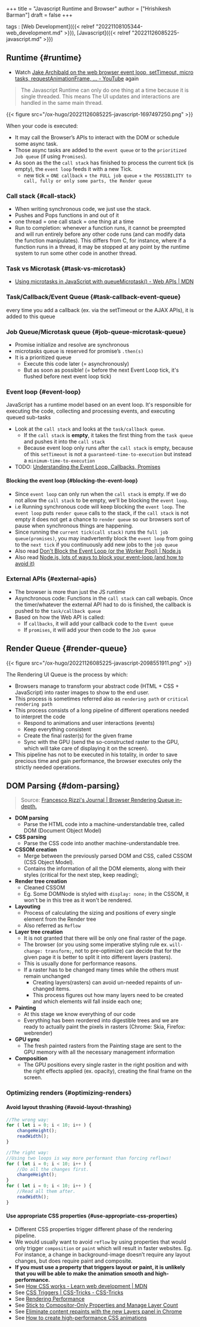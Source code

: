 +++
title = "Javascript Runtime and Browser"
author = ["Hrishikesh Barman"]
draft = false
+++

tags
: [Web Development]({{< relref "20221108105344-web_development.md" >}}), [Javascript]({{< relref "20221126085225-javascript.md" >}})


## Runtime {#runtime}

-   Watch [Jake Archibald on the web browser event loop, setTimeout, micro tasks, requestAnimationFrame, ... - YouTube](https://www.youtube.com/watch?v=cCOL7MC4Pl0) again

> The Javascript Runtime can only do one thing at a time because it is single threaded. This means The UI updates and interactions are handled in the same main thread.

{{< figure src="/ox-hugo/20221126085225-javascript-1697497250.png" >}}

When your code is executed:

-   It may call the Browser’s APIs to interact with the DOM or schedule some async task.
-   Those async tasks are added to the `event queue` or to the `prioritized Job queue` (if using `Promises`).
-   As soon as the the `call stack` has finished to process the current tick (is empty), the `event loop` feeds it with a new Tick.
    -   new tick = `ONE callback` + `the FULL job queue` + `the POSSIBILITY to call, fully or only some parts, the Render queue`


### Call stack {#call-stack}

-   When writing synchronous code, we just use the stack.
-   Pushes and Pops functions in and out of it
-   one thread = one call stack = one thing at a time
-   Run to completion: whenever a function runs, it cannot be preempted and will run entirely before any other code runs (and can modify data the function manipulates). This differs from C, for instance, where if a function runs in a thread, it may be stopped at any point by the runtime system to run some other code in another thread.


### Task vs Microtask {#task-vs-microtask}

-   [Using microtasks in JavaScript with queueMicrotask() - Web APIs | MDN](https://developer.mozilla.org/en-US/docs/Web/API/HTML_DOM_API/Microtask_guide)


### Task/Callback/Event Queue {#task-callback-event-queue}

every time you add a callback (ex. via the setTimeout or the AJAX APIs), it is added to this queue


### Job Queue/Microtask queue {#job-queue-microtask-queue}

-   Promise initialize and resolve are synchronous
-   microtasks queue is reserved for promise’s `.then(s)`
-   It is a prioritized queue
    -   Execute this code later (= asynchronously)
    -   But as soon as possible! (= before the next Event Loop tick, it's flushed before next event loop tick)


### Event loop {#event-loop}

JavaScript has a runtime model based on an event loop. It's responsible for executing the code, collecting and processing events, and executing queued sub-tasks

-   Look at the `call stack` and looks at the `task/callback queue`.
    -   If the `call stack` is **empty**, it takes the first thing from the `task queue` and pushes it into the `call stack`
    -   Because event loop only runs after the `call stack` is empty, because of this `setTimeout` is not a `guaranteed-time-to-execution` but instead a `minimum-time-to-execution`
-   TODO: [Understanding the Event Loop, Callbacks, Promises](https://www.taniarascia.com/asynchronous-javascript-event-loop-callbacks-promises-async-await/)


#### Blocking the event loop {#blocking-the-event-loop}

-   Since `event loop` can only run when the `call stack` is empty. If we do not allow the `call stack` to be empty, we'll be blocking the `event loop`.
-   i.e Running synchronous code will keep blocking the `event loop`. The `event loop` puts `render queue` calls to the stack, if the `call stack` is not empty it does not get a chance to `render queue` so our browsers sort of pause when synchronous things are happening.
-   Since running the `current tick(call stack)` runs the `full job queue(promises)`, you may inadvertently block the `event loop` from going to the `next tick` if you continuously add new jobs to the `job queue`
-   Also read [Don't Block the Event Loop (or the Worker Pool) | Node.js](https://nodejs.org/en/docs/guides/dont-block-the-event-loop/)
-   Also read [Node.js, lots of ways to block your event-loop (and how to avoid it)](https://medium.com/voodoo-engineering/node-js-lots-of-ways-to-block-your-event-loop-and-how-to-avoid-it-b41f41deecf5)


### External APIs {#external-apis}

-   The browser is more than just the JS runtime
-   Asynchronous code: Functions in the `call stack` can call webapis. Once the timer/whatever the external API had to do is finished, the callback is pushed to the `task/callback queue`
-   Based on how the Web API is called:
    -   If `callbacks`, it will add your callback code to the `Event queue`
    -   If `promises`, it will add your then code to the `Job queue`


## Render Queue {#render-queue}

{{< figure src="/ox-hugo/20221126085225-javascript-2098551911.png" >}}

The Rendering UI Queue is the process by which:

-   Browsers manage to transform your abstract code (HTML + CSS + JavaScript) into raster images to show to the end user.
-   This process is sometimes referred also as `rendering path` or `critical rendering path`
-   This process consists of a long pipeline of different operations needed to interpret the code
    -   Respond to animations and user interactions (events)
    -   Keep everything consistent
    -   Create the final raster(s) for the given frame
    -   Sync with the GPU (send the so-constructed raster to the GPU, which will take care of displaying it on the screen).
-   This pipeline has not to be executed in his totality, in order to save precious time and gain performance, the browser executes only the strictly needed operations.


## DOM Parsing {#dom-parsing}

> Source: [Francesco Rizzi's Journal | Browser Rendering Queue in-depth.](https://frarizzi.science/journal/web-engineering/browser-rendering-queue-in-depth)

-   **DOM parsing**
    -   Parse the HTML code into a machine-understandable tree, called DOM (Document Object Model)
-   **CSS parsing**
    -   Parse the CSS code into another machine-understandable tree.
-   **CSSOM creation**
    -   Merge between the previously parsed DOM and CSS, called CSSOM (CSS Object Model).
    -   Contains the information of all the DOM elements, along with their styles (critical for the next step, keep reading);
-   **Render tree creation**
    -   Cleaned CSSOM
    -   Eg. Some DOMNode is styled with `display: none;` in the CSSOM, it won't be in this tree as it won't be rendered.
-   **Layouting**
    -   Process of calculating the sizing and positions of every single element from the Render tree
    -   Also referred as `Reflow`
-   **Layer tree creation**
    -   It is not granted that there will be only one final raster of the page.
    -   The browser (or you using some imperative styling rule ex. `will-change: transform;`, not to pre-optimize) can decide that for the given page it is better to split it into different layers (rasters).
    -   This is usually done for performance reasons.
    -   If a raster has to be changed many times while the others must remain unchanged
        -   Creating layers(rasters) can avoid un-needed repaints of un-changed items.
        -   This process figures out how many layers need to be created and which elements will fall inside each one;
-   **Painting**
    -   At this stage we know everything of our code
    -   Everything has been reordered into digestible trees and we are ready to actually paint the pixels in rasters (Chrome: Skia, Firefox: webrender)
-   **GPU sync**
    -   The fresh painted rasters from the Painting stage are sent to the GPU memory with all the necessary management information
-   **Composition**
    -   The GPU positions every single raster in the right position and with the right effects applied (ex. opacity), creating the final frame on the screen.


### Optimizing renders {#optimizing-renders}


#### Avoid layout thrashing {#avoid-layout-thrashing}

```javascript
//The wrong way:
for ( let i = 0; i < 10; i++ ) {
    changeHeight();
    readWidth();
}

//The right way:
//Using two loops is way more performant than forcing reflows!
for ( let i = 0; i < 10; i++ ) {
    //Do all the changes first.
    changeHeight();
}
for ( let i = 0; i < 10; i++ ) {
    //Read all them after.
    readWidth();
}
```


#### Use appropriate CSS properties {#use-appropriate-css-properties}

-   Different CSS properties trigger different phase of the rendering pipeline.
-   We would usually want to avoid `reflow` by using properties that would only trigger `composition` or `paint` which will result in faster websites. Eg. For instance, a change in background-image doesn’t require any layout changes, but does require paint and composite.
-   **If you must use a property that triggers layout or paint, it is unlikely that you will be able to make the animation smooth and high-performance.**
-   See [How CSS works - Learn web development | MDN](https://developer.mozilla.org/en-US/docs/Learn/CSS/First_steps/How_CSS_works)
-   See [CSS Triggers | CSS-Tricks - CSS-Tricks](https://css-tricks.com/css-triggers/)
-   See [Rendering Performance](https://web.dev/rendering-performance/)
-   See [Stick to Compositor-Only Properties and Manage Layer Count](https://web.dev/stick-to-compositor-only-properties-and-manage-layer-count/)
-   See [Eliminate content repaints with the new Layers panel in Chrome](https://blog.logrocket.com/eliminate-content-repaints-with-the-new-layers-panel-in-chrome-e2c306d4d752/)
-   See [How to create high-performance CSS animations](https://web.dev/animations-guide/)
